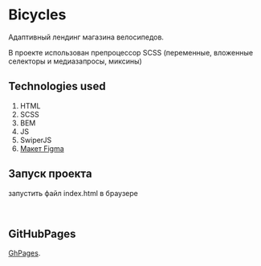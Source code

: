 
# Bicycles
Адаптивный лендинг магазина велосипедов.

В проекте использован препроцессор SCSS (переменные, вложенные селекторы и медиазапросы, миксины)
## Technologies used
1. HTML
2. SCSS
3. BEM  
4. JS 
5. SwiperJS
6. [Макет Figma](https://www.figma.com/file/G3UWFlQmNtNs67751YiDH2/Month-of-Landings?node-id=6%3A1121)
## Запуск проекта
запустить файл index.html в браузере

</br>
    
## GitHubPages
[GhPages](https://nrths.github.io/bicycles/).
